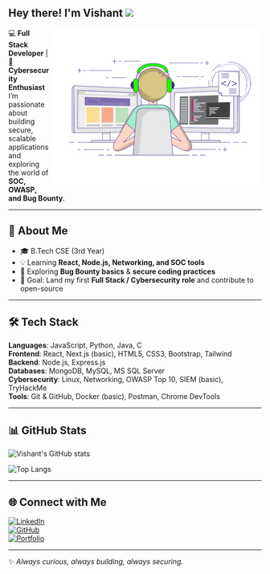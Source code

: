 <h2> Hey there! I'm Vishant <img src="https://github.com/souvikguria98/souvikguria98/blob/master/Hi.gif" width="25"></h2>

<img align="right" alt="Coding GIF" src="https://raw.githubusercontent.com/devSouvik/devSouvik/master/gif3.gif" width="420"/>

💻 **Full Stack Developer** | 🔐 **Cybersecurity Enthusiast**  
I’m passionate about building secure, scalable applications and exploring the world of **SOC, OWASP, and Bug Bounty**.  

---

## 🚀 About Me
- 🎓 B.Tech CSE (3rd Year)  
- 💡 Learning **React, Node.js, Networking, and SOC tools**  
- 🌱 Exploring **Bug Bounty basics** & **secure coding practices**  
- 🎯 Goal: Land my first **Full Stack / Cybersecurity role** and contribute to open-source  

---

## 🛠️ Tech Stack
**Languages**: JavaScript, Python, Java, C  
**Frontend**: React, Next.js (basic), HTML5, CSS3, Bootstrap, Tailwind  
**Backend**: Node.js, Express.js  
**Databases**: MongoDB, MySQL, MS SQL Server  
**Cybersecurity**: Linux, Networking, OWASP Top 10, SIEM (basic), TryHackMe  
**Tools**: Git & GitHub, Docker (basic), Postman, Chrome DevTools  

---

## 📊 GitHub Stats
![Vishant's GitHub stats](https://github-readme-stats.vercel.app/api?username=im-vishu&show_icons=true&theme=tokyonight)  

![Top Langs](https://github-readme-stats.vercel.app/api/top-langs/?username=im-vishu&layout=compact&theme=tokyonight)  

---

## 🌐 Connect with Me
[![LinkedIn](https://img.shields.io/badge/LinkedIn-Connect-blue)](https://linkedin.com/in/vishant--chaudhary)  
[![GitHub](https://img.shields.io/badge/GitHub-Follow-black)](https://github.com/im-vishu)  
[![Portfolio](https://img.shields.io/badge/Portfolio-Visit-green)](#)  

---
✨ *Always curious, always building, always securing.*  
